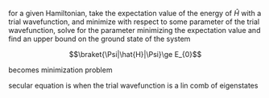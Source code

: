 for a given Hamiltonian, take the expectation value of the energy of $\hat{H}$ with a trial wavefunction, and minimize with respect to some parameter of the trial wavefunction, solve for the parameter minimizing the expectation value and find an upper bound on the ground state of the system

$$\braket{\Psi|\hat{H}|\Psi}\ge E_{0}$$

becomes minimization problem

secular equation is when the trial wavefunction is a lin comb of eigenstates